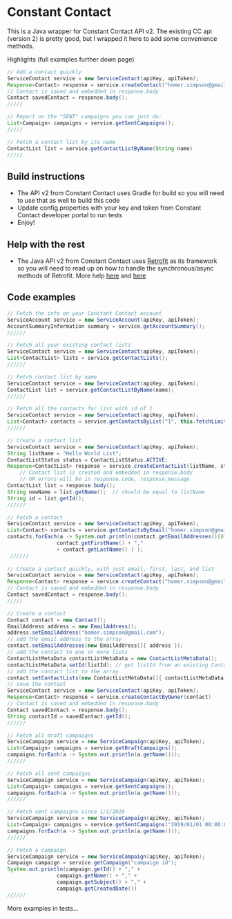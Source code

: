 # Constant Contact
This is a Java wrapper for Constant Contact API v2. The existing CC api (version 2) is pretty good, but I wrapped it here to add some convenience methods.  

Highlights (full examples further down page)

```java
// Add a contact quickly
ServiceContact service = new ServiceContact(apiKey, apiToken);
Response<Contact> response = service.createContact("homer.simpson@gmail.com", "Homer", "Simpson", "listId");
// Contact is saved and embedded in response.body
Contact savedContact = response.body();
/////

// Report on the "SENT" campaigns you can just do:
List<Campaign> campaigns = service.getSentCampaigns();
///// 

// Fetch a contact list by its name
ContactList list = service.getContactListByName(String name)
/////

```

## Build instructions
* The API v2 from Constant Contact uses Gradle for build so you will need to use that as well to build this code
* Update config.properties with your key and token from Constant Contact developer portal to run tests
* Enjoy!

## Help with the rest
* The Java API v2 from Constant Contact uses [Retrofit](https://square.github.io/retrofit/) as its framework so you will need to read up on how to handle the synchronous/async methods of Retrofit.  More help [here](https://futurestud.io/tutorials/retrofit-synchronous-and-asynchronous-requests) and [here](https://square.github.io/retrofit/2.x/retrofit/retrofit2/Call.html)

## Code examples


```java
// Fetch the info on your Constant Contact account
ServiceAccount service = new ServiceAccount(apiKey, apiToken);
AccountSummaryInformation summary = service.getAccountSummary();
//////

// Fetch all your existing contact lists
ServiceContact service = new ServiceContact(apiKey, apiToken);
List<ContactList> lists = service.getContactLists();
//////

// Fetch contact list by name
ServiceContact service = new ServiceContact(apiKey, apiToken);
ContactList list = service.getContactListByName(name);
//////

// Fetch all the contacts for list with id of 1
ServiceContact service = new ServiceContact(apiKey, apiToken);
List<Contact> contacts = service.getContactsByList("1", this.fetchLimit, this.dateCreated);
//////

// Create a contact list
ServiceContact service = new ServiceContact(apiKey, apiToken);
String listName = "Hello World List";
ContactListStatus status = ContactListStatus.ACTIVE;
Response<ContactList> response = service.createContactList(listName, status)
    // Contact list is created and embedded in response.body
    // OR errors will be in response.code, response,message  
ContactList list = response.body();
String newName = list.getName();  // should be equal to listName
String id = list.getId();  
//////

// Fetch a contact
ServiceContact service = new ServiceContact(apiKey, apiToken);
List<Contact> contacts = service.getContactsByEmail("homer.simpson@gmail.com");
contacts.forEach(a -> System.out.println(contact.getEmailAddresses()[0].getEmailAddress() + "," +
                contact.getFirstName() + ","
                + contact.getLastName() ) );
 ////// 
  
// Create a contact quickly, with just email, first, last, and list
ServiceContact service = new ServiceContact(apiKey, apiToken);
Response<Contact> response = service.createContact("homer.simpson@gmail.com", "Homer", "Simpson", "listId");
// Contact is saved and embedded in response.body
Contact savedContact = response.body();
/////

// Create a contact
Contact contact = new Contact();
EmailAddress address = new EmailAddress();
address.setEmailAddress("homer.simpson@gmail.com");
// add the email address to the array
contact.setEmailAddresses(new EmailAddress[]{ address });
// add the contact to one or more lists
ContactListMetaData contactListMetaData = new ContactListMetaData();
contactListMetaData.setId(listId); // get listId from an existing Contact list
// add the contact list to the array
contact.setContactLists(new ContactListMetaData[]{ contactListMetaData });
// save the contact
ServiceContact service = new ServiceContact(apiKey, apiToken);
Response<Contact> response = service.createContactByOwner(contact)
// Contact is saved and embedded in response.body
Contact savedContact = response.body();
String contactId = savedContact.getId();
//////

// Fetch all draft campaigns
ServiceCampaign service = new ServiceCampaign(apiKey, apiToken);
List<Campaign> campaigns = service.getDraftCampaigns();
campaigns.forEach(a -> System.out.println(a.getName()));
//////

// Fetch all sent campaigns
ServiceCampaign service = new ServiceCampaign(apiKey, apiToken);
List<Campaign> campaigns = service.getSentCampaigns();
campaigns.forEach(a -> System.out.println(a.getName()));
//////

// Fetch sent campaigns since 1/1/2019
ServiceCampaign service = new ServiceCampaign(apiKey, apiToken);
List<Campaign> campaigns = service.getSentCampaigns("2019/01/01 00:00:01");
campaigns.forEach(a -> System.out.println(a.getName()));
//////

// Fetch a campaign
ServiceCampaign service = new ServiceCampaign(apiKey, apiToken);
Campaign campaign = service.getCampaign("campaign id");
System.out.println(campaign.getId() + "," +
                campaign.getName() + "," +
                campaign.getSubject() + "," +
                campaign.getCreatedDate())
//////
```


More examples in tests...
